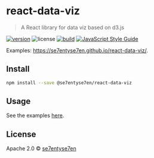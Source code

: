 # react-data-viz

> A React library for data viz based on d3.js

[![version](https://img.shields.io/npm/v/@se7entyse7en/react-data-viz.svg)](https://www.npmjs.com/package/@se7entyse7en/react-data-viz) ![license](https://img.shields.io/npm/l/@se7entyse7en/react-data-viz.svg) [![build](https://img.shields.io/travis/se7entyse7en/react-data-viz)](https://travis-ci.org/github/se7entyse7en/react-data-viz) [![JavaScript Style Guide](https://img.shields.io/badge/code_style-standard-brightgreen.svg)](https://standardjs.com)

Examples: https://se7entyse7en.github.io/react-data-viz/.

## Install

```bash
npm install --save @se7entyse7en/react-data-viz
```

## Usage

See the examples [here](https://github.com/se7entyse7en/react-data-viz/blob/master/example/src/App.js).

## License

Apache 2.0 © [se7entyse7en](https://github.com/se7entyse7en)
